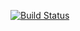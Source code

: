 
[![Build Status](https://travis-ci.org/vtrev/registrations-webapp.svg?branch=master)](https://travis-ci.org/vtrev/registrations-webapp)